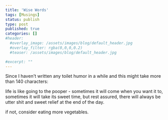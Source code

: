 ```yaml
---
title: 'Wise Words'
tags: [Musings]
status: publish
type: post
published: true
categories: []
#header:
  #overlay_image: /assets/images/blog/default_header.jpg
  #overlay_filter: rgba(0,0,0,0.2)
  #teaser: /assets/images/blog/default_header.jpg

#excerpt: ""
---
```

Since I haven't written any toilet humor in a while and this might take more
than 140 characters:

life is like going to the pooper - sometimes it will come when you want it to,
sometimes it will take its sweet time, but rest assured, there will always be
utter shit and sweet relief at the end of the day.

if not, consider eating more vegetables.

